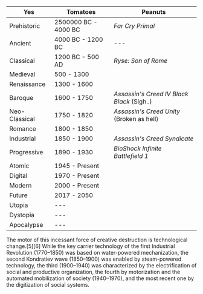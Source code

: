 |Yes|Tomatoes|Peanuts|
|---|---|---|
| Prehistoric | 2500000 BC - 4000 BC | *Far Cry Primal* |
| Ancient | 4000 BC - 1200 BC | --- |
| Classical | 1200 BC - 500 AD | *Ryse: Son of Rome* |
| Medieval | 500 - 1300 |
| Renaissance | 1300 - 1600 |
| Baroque | 1600 - 1750 | *Assassin's Creed IV Black Black* (Sigh..) |
| Neo-Classical | 1750 - 1820 | *Assassin's Creed Unity* (Broken as hell) |
| Romance | 1800 - 1850 | 
| Industrial | 1850 - 1900 | *Assassin's Creed Syndicate* |
| Progressive | 1890 - 1930 | *BioShock Infinite*<br/>*Battlefield 1* |
| Atomic | 1945 - Present | 
| Digital | 1970 - Present |
Modern | 2000 - Present |
Future | 2017 - 2050 | 
Utopia | --- | 
Dystopia | --- |
Apocalypse | --- |

The motor of this incessant force of creative destruction is technological change.[5][6] While the key carrier technology of the first Industrial Revolution (1770–1850) was based on water-powered mechanization, the second Kondratiev wave (1850–1900) was enabled by steam-powered technology, the third (1900–1940) was characterized by the electrification of social and productive organization, the fourth by motorization and the automated mobilization of society (1940–1970), and the most recent one by the digitization of social systems.
